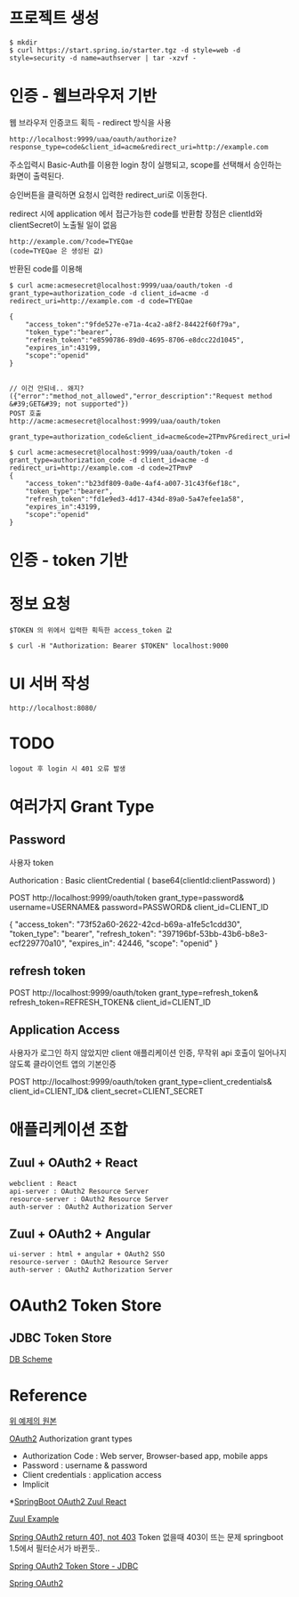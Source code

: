 # 

# 프로젝트 생성

    $ mkdir    
    $ curl https://start.spring.io/starter.tgz -d style=web -d style=security -d name=authserver | tar -xzvf -


# 인증 - 웹브라우저 기반

웹 브라우저 인증코드 획득 - redirect 방식을 사용

    http://localhost:9999/uaa/oauth/authorize?response_type=code&client_id=acme&redirect_uri=http://example.com
    
주소입력시 Basic-Auth를 이용한 login 창이 실행되고, scope를 선택해서 승인하는 화면이 출력된다.

승인버튼을 클릭하면 요청시 입력한 redirect_uri로 이동한다.

redirect 시에 application 에서 접근가능한 code를 반환함 
장점은 clientId와 clientSecret이 노출될 일이 없음

    http://example.com/?code=TYEQae
    (code=TYEQae 은 생성된 값)

반환된 code를 이용해  
    
    $ curl acme:acmesecret@localhost:9999/uaa/oauth/token -d grant_type=authorization_code -d client_id=acme -d redirect_uri=http://example.com -d code=TYEQae
    
    {
        "access_token":"9fde527e-e71a-4ca2-a8f2-84422f60f79a",
        "token_type":"bearer",
        "refresh_token":"e8590786-89d0-4695-8706-e8dcc22d1045",
        "expires_in":43199,
        "scope":"openid"
    }
    

    // 이건 안되네.. 왜지? ({"error":"method_not_allowed","error_description":"Request method &#39;GET&#39; not supported"})
    POST 호출
    http://acme:acmesecret@localhost:9999/uaa/oauth/token 
        grant_type=authorization_code&client_id=acme&code=2TPmvP&redirect_uri=http://example.com

    $ curl acme:acmesecret@localhost:9999/uaa/oauth/token -d grant_type=authorization_code -d client_id=acme -d redirect_uri=http://example.com -d code=2TPmvP
    {
        "access_token":"b23df809-0a0e-4af4-a007-31c43f6ef18c",
        "token_type":"bearer",
        "refresh_token":"fd1e9ed3-4d17-434d-89a0-5a47efee1a58",
        "expires_in":43199,
        "scope":"openid"
    }
    
    
# 인증 - token 기반 
    
    
    
    
# 정보 요청

    $TOKEN 의 위에서 입력한 획득한 access_token 값
    
    $ curl -H "Authorization: Bearer $TOKEN" localhost:9000
    
    
    
    
    
# UI 서버 작성

    http://localhost:8080/

# TODO

    logout 후 login 시 401 오류 발생
    
    
# 여러가지 Grant Type

## Password
사용자 token

Authorication : Basic clientCredential ( base64(clientId:clientPassword) )

POST http://localhost:9999/oauth/token
    grant_type=password&
    username=USERNAME&
    password=PASSWORD&
    client_id=CLIENT_ID

{
    "access_token": "73f52a60-2622-42cd-b69a-a1fe5c1cdd30",
    "token_type": "bearer",
    "refresh_token": "397196bf-53bb-43b6-b8e3-ecf229770a10",
    "expires_in": 42446,
    "scope": "openid"
}


## refresh token

POST http://localhost:9999/oauth/token
    grant_type=refresh_token&
    refresh_token=REFRESH_TOKEN&
    client_id=CLIENT_ID




## Application Access
사용자가 로그인 하지 않았지만 client 애플리케이션 인증, 무작위 api 호출이 일어나지 않도록 클라이언트 앱의 기본인증

POST http://localhost:9999/oauth/token
    grant_type=client_credentials&
    client_id=CLIENT_ID&
    client_secret=CLIENT_SECRET



# 애플리케이션 조합

## Zuul + OAuth2 + React
    webclient : React  
    api-server : OAuth2 Resource Server
    resource-server : OAuth2 Resource Server
    auth-server : OAuth2 Authorization Server

    
## Zuul + OAuth2 + Angular
    ui-server : html + angular + OAuth2 SSO 
    resource-server : OAuth2 Resource Server
    auth-server : OAuth2 Authorization Server
    




# OAuth2 Token Store

## JDBC Token Store
[DB Scheme](https://github.com/spring-projects/spring-security-oauth/blob/master/spring-security-oauth2/src/test/resources/schema.sql)







# Reference

[위 예제의 원본](https://github.com/spring-guides/tut-spring-security-and-angular-js/tree/master/oauth2-vanilla)

[OAuth2](https://aaronparecki.com/oauth-2-simplified/)
Authorization grant types
    
- Authorization Code : Web server, Browser-based app, mobile apps
- Password : username & password
- Client credentials : application access
- Implicit

*[SpringBoot OAuth2 Zuul React](https://github.com/SasPes/JavaSkop2017)


[Zuul Example](https://exampledriven.wordpress.com/2016/07/06/spring-cloud-zuul-example/)

[Spring OAuth2 return 401, not 403](https://stackoverflow.com/questions/42320756/oauth2-with-spring-boot-rest-application-cannot-access-resource-with-token)
Token 없을때 403이 뜨는 문제 springboot 1.5에서 필터순서가 바뀐듯.. 


[Spring OAuth2 Token Store - JDBC](https://brunch.co.kr/@sbcoba/5)


[Spring OAuth2](http://kimseunghyun76.tistory.com/403)